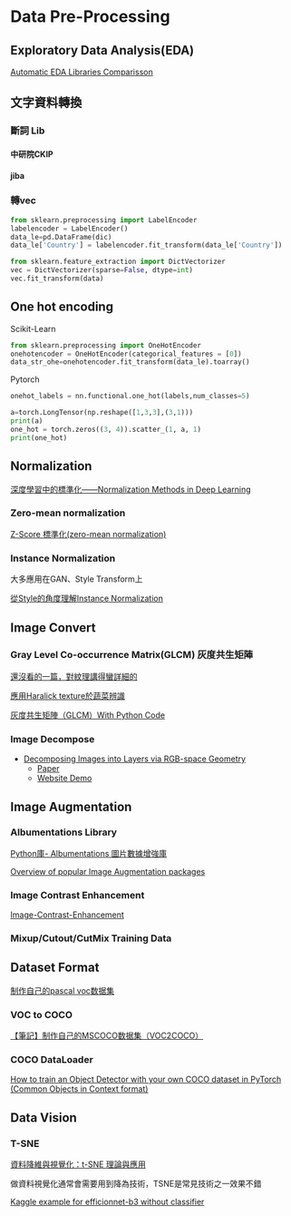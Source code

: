 # Data Pre-Processing
## Exploratory Data Analysis(EDA)
[Automatic EDA Libraries Comparisson](https://www.kaggle.com/andreshg/automatic-eda-libraries-comparisson)
## 文字資料轉換
### 斷詞 Lib

#### 中研院CKIP
#### jiba

### 轉vec

``` python
from sklearn.preprocessing import LabelEncoder
labelencoder = LabelEncoder()
data_le=pd.DataFrame(dic)
data_le['Country'] = labelencoder.fit_transform(data_le['Country'])
```
``` python
from sklearn.feature_extraction import DictVectorizer
vec = DictVectorizer(sparse=False, dtype=int)
vec.fit_transform(data)
```
## One hot encoding
Scikit-Learn
```python
from sklearn.preprocessing import OneHotEncoder
onehotencoder = OneHotEncoder(categorical_features = [0])
data_str_ohe=onehotencoder.fit_transform(data_le).toarray()
```
Pytorch
``` python
onehot_labels = nn.functional.one_hot(labels,num_classes=5)
```
``` python
a=torch.LongTensor(np.reshape([1,3,3],(3,1)))
print(a)
one_hot = torch.zeros((3, 4)).scatter_(1, a, 1)
print(one_hot)
```

## Normalization
[深度學習中的標準化——Normalization Methods in Deep Learning](https://zhuanlan.zhihu.com/p/142866736)
### Zero-mean normalization
[Z-Score 標準化(zero-mean normalization)](https://zhuanlan.zhihu.com/p/32482328)

### Instance Normalization
大多應用在GAN、Style Transform上

[從Style的角度理解Instance Normalization](https://zhuanlan.zhihu.com/p/57875010)

## Image Convert
### Gray Level Co-occurrence Matrix(GLCM) 灰度共生矩陣
[還沒看的一篇，對紋理講得蠻詳細的](https://www.itread01.com/content/1545348267.html)

[應用Haralick texture於蔬菜辨識](https://chtseng.wordpress.com/2017/03/17/%E6%87%89%E7%94%A8haralick-texture%E6%96%BC%E8%94%AC%E8%8F%9C%E8%BE%A8%E8%AD%98/)

[灰度共生矩陣（GLCM）With Python Code](https://blog.csdn.net/kmsj0x00/article/details/79463376)

### Image Decompose
- [Decomposing Images into Layers via RGB-space Geometry](https://cragl.cs.gmu.edu/singleimage/)
  - [Paper](https://cragl.cs.gmu.edu/singleimage/Decomposing%20Images%20into%20Layers%20via%20RGB-space%20Geometry%20(Tan%20et%20al%202016%20TOG).pdf)
  - [Website Demo](http://yig.github.io/image-rgb-in-3D/)
## Image Augmentation
### Albumentations Library
[Python庫- Albumentations 圖片數據增強庫](https://www.aiuai.cn/aifarm422.html)

[Overview of popular Image Augmentation packages](https://www.kaggle.com/parulpandey/overview-of-popular-image-augmentation-packages)

### Image Contrast Enhancement
[Image-Contrast-Enhancement](https://github.com/AndyHuang1995/Image-Contrast-Enhancement)

### Mixup/Cutout/CutMix Training Data
## Dataset Format
[制作自己的pascal voc数据集](https://zhuanlan.zhihu.com/p/42980766)

### VOC to COCO
[【筆記】制作自己的MSCOCO数据集（VOC2COCO）](https://blog.csdn.net/csdn_zhishui/article/details/95074395)

### COCO DataLoader
[How to train an Object Detector with your own COCO dataset in PyTorch (Common Objects in Context format)   ](https://medium.com/fullstackai/how-to-train-an-object-detector-with-your-own-coco-dataset-in-pytorch-319e7090da5)

## Data Vision
### T-SNE
[資料降維與視覺化：t-SNE 理論與應用](https://mropengate.blogspot.com/2019/06/t-sne.html)

做資料視覺化通常會需要用到降為技術，TSNE是常見技術之一效果不錯

[Kaggle example for efficionnet-b3 without classifier](https://www.kaggle.com/c/cassava-leaf-disease-classification/discussion/202017)